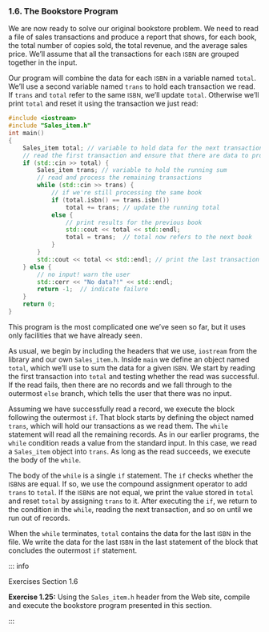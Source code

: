 <h3 id="filepos244566">1.6. The Bookstore Program</h3>
<p>We are now ready to solve our original bookstore problem. We need to read a file of sales transactions and produce a report that shows, for each book, the total number of copies sold, the total revenue, and the average sales price. We’ll assume that all the transactions for each <small>ISBN</small> are grouped together in the input.</p>
<p>Our program will combine the data for each <small>ISBN</small> in a variable named <code>total</code>. We’ll use a second variable named <code>trans</code> to hold each transaction we read. If <code>trans</code> and <code>total</code> refer to the same <small>ISBN</small>, we’ll update <code>total</code>. Otherwise we’ll print <code>total</code> and reset it using the transaction we just read:</p>

```c++
#include <iostream>
#include "Sales_item.h"
int main()
{
    Sales_item total; // variable to hold data for the next transaction
    // read the first transaction and ensure that there are data to process
    if (std::cin >> total) {
        Sales_item trans; // variable to hold the running sum
        // read and process the remaining transactions
        while (std::cin >> trans) {
            // if we're still processing the same book
            if (total.isbn() == trans.isbn())
                total += trans; // update the running total
            else {
                // print results for the previous book
                std::cout << total << std::endl;
                total = trans;  // total now refers to the next book
            }
        }
        std::cout << total << std::endl; // print the last transaction
    } else {
        // no input! warn the user
        std::cerr << "No data?!" << std::endl;
        return -1;  // indicate failure
    }
    return 0;
}
```

<p>This program is the most complicated one we’ve seen so far, but it uses only facilities that we have already seen.</p>
<p>As usual, we begin by including the headers that we use, <code>iostream</code> from the library and our own <code>Sales_item.h</code>. Inside <code>main</code> we define an object named <code>total</code>, which we’ll use to sum the data for a given <small>ISBN</small>. We start by reading the first transaction into <code>total</code> and testing whether the read was successful. If the read fails, then there are no records and we fall through to the outermost <code>else</code> branch, which tells the user that there was no input.</p>
<p>Assuming we have successfully read a record, we execute the block following the outermost <code>if</code>. That block starts by defining the object named <code>trans</code>, which will hold our transactions as we read them. The <code>while</code> statement will read all the remaining records. As in our earlier programs, the <code>while</code> condition reads a value from the standard input. In this case, we read a <code>Sales_item</code> object into <code>trans</code>. As long as the read succeeds, we execute the body of the <code>while</code>.</p>
<p>The body of the <code>while</code> is a single <code>if</code> statement. The <code>if</code> checks whether the <small>ISBN</small>s are equal. If so, we use the compound assignment operator to add <code>trans</code> to <code>total</code>. If the <small>ISBN</small>s are not equal, we print the value stored in <code>total</code> and reset <code>total</code> by assigning <code>trans</code> to it. After executing the <code>if</code>, we return to the condition in the <code>while</code>, reading the next transaction, and so on until we run out of records.</p>
<p>When the <code>while</code> terminates, <code>total</code> contains the data for the last <small>ISBN</small> in the file. We write the data for the last <small>ISBN</small> in the last statement of the block that concludes the outermost <code>if</code> statement.</p>

::: info
<p>Exercises Section 1.6</p>
<p><strong>Exercise 1.25:</strong> Using the <code>Sales_item.h</code> header from the Web site, compile and execute the bookstore program presented in this section.</p>
:::
